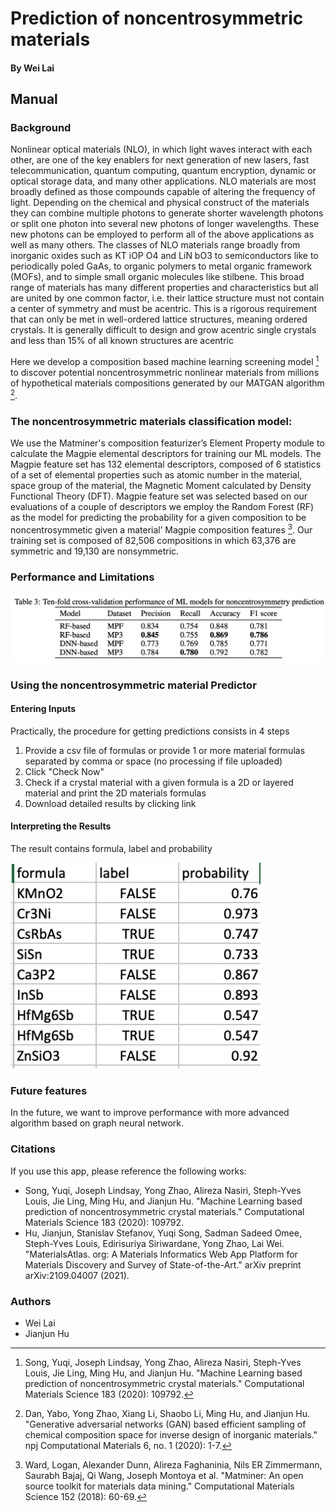 
# Prediction of noncentrosymmetric materials
#### By Wei Lai

## Manual

### Background

Nonlinear optical materials (NLO), in which light waves interact with each other, are one of the key enablers for
next generation of new lasers, fast telecommunication, quantum computing, quantum encryption, dynamic or optical
storage data, and many other applications. NLO materials are most broadly defined as those compounds
capable of altering the frequency of light. Depending on the chemical and physical construct of the materials they can
combine multiple photons to generate shorter wavelength photons or split one photon into several new photons of longer
wavelengths. These new photons can be employed to perform all of the above applications as well as many others. The
classes of NLO materials range broadly from inorganic oxides such as KT iOP O4 and LiN bO3 to semiconductors
like to periodically poled GaAs, to organic polymers to metal organic framework (MOFs), and to simple small organic
molecules like stilbene. This broad range of materials has many different properties and characteristics but all are united
by one common factor, i.e. their lattice structure must not contain a center of symmetry and must be acentric.
This is a rigorous requirement that can only be met in well-ordered lattice structures, meaning ordered crystals. It is
generally difficult to design and grow acentric single crystals and less than 15% of all known structures are acentric

Here we develop a composition based machine learning screening model [^1] to discover potential noncentrosymmetric nonlinear materials from millions of hypothetical materials compositions generated by our MATGAN algorithm [^2]. 


### The noncentrosymmetric materials classification model:

We use the Matminer's composition featurizer’s Element Property module to calculate the Magpie elemental descriptors for training
our ML models. The Magpie feature set has 132 elemental descriptors, composed of 6 statistics of a set of elemental
properties such as atomic number in the material, space group of the material, the Magnetic Moment calculated by
Density Functional Theory (DFT). Magpie feature set was selected based on our evaluations of a couple of descriptors
we employ the Random Forest (RF)  as the model for predicting the probability for a given composition to be noncentrosymmetic given a
material’ Magpie composition features [^3]. Our training set is composed of 82,506 compositions in which 63,376 are symmetric and 19,130 are nonsymmetric.

### Performance and Limitations

<img src="img/noncentrosymmetric_result.png" width=800>
 
### Using the noncentrosymmetric material Predictor

#### Entering Inputs

Practically, the procedure for getting predictions consists in 4 steps

1. Provide a csv file of formulas or provide 1 or more material formulas separated by comma or space (no processing if file uploaded)
2. Click "Check Now"
3. Check if a crystal material with a given formula is a 2D or layered material and print the 2D materials formulas
4. Download detailed results by clicking link

#### Interpreting the Results
The result contains formula, label and probability

<img src="img/noncentrosymmetric_output.png" width=400>

### Future features

In the future, we want to improve performance with more advanced algorithm based on graph neural network.

### Citations

If you use this app, please reference the following works:

- Song, Yuqi, Joseph Lindsay, Yong Zhao, Alireza Nasiri, Steph-Yves Louis, Jie Ling, Ming Hu, and Jianjun Hu. "Machine Learning based prediction of noncentrosymmetric crystal materials." Computational Materials Science 183 (2020): 109792.
- Hu, Jianjun, Stanislav Stefanov, Yuqi Song, Sadman Sadeed Omee, Steph-Yves Louis, Edirisuriya Siriwardane, Yong Zhao, Lai Wei. "MaterialsAtlas. org: A Materials Informatics Web App Platform for Materials Discovery and Survey of State-of-the-Art." arXiv preprint arXiv:2109.04007 (2021).

[^1]: Song, Yuqi, Joseph Lindsay, Yong Zhao, Alireza Nasiri, Steph-Yves Louis, Jie Ling, Ming Hu, and Jianjun Hu. "Machine Learning based prediction of noncentrosymmetric crystal materials." Computational Materials Science 183 (2020): 109792.
[^2]: Dan, Yabo, Yong Zhao, Xiang Li, Shaobo Li, Ming Hu, and Jianjun Hu. "Generative adversarial networks (GAN) based efficient sampling of chemical composition space for inverse design of inorganic materials." npj Computational Materials 6, no. 1 (2020): 1-7.
[^3]: Ward, Logan, Alexander Dunn, Alireza Faghaninia, Nils ER Zimmermann, Saurabh Bajaj, Qi Wang, Joseph Montoya et al. "Matminer: An open source toolkit for materials data mining." Computational Materials Science 152 (2018): 60-69.

### Authors

- Wei Lai
- Jianjun Hu

